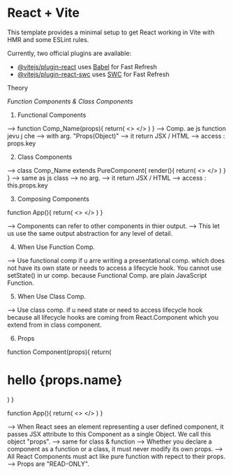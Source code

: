 # React + Vite

This template provides a minimal setup to get React working in Vite with HMR and some ESLint rules.

Currently, two official plugins are available:

- [@vitejs/plugin-react](https://github.com/vitejs/vite-plugin-react/blob/main/packages/plugin-react/README.md) uses [Babel](https://babeljs.io/) for Fast Refresh
- [@vitejs/plugin-react-swc](https://github.com/vitejs/vite-plugin-react-swc) uses [SWC](https://swc.rs/) for Fast Refresh


Theory

_Function Components & Class Components_


1. Functional Components

--> function Comp_Name(props){
        return(
            <>
            </>
        )
    }
--> Comp. ae js function jevu j che
--> with arg. "Props(Object)"
--> it return JSX / HTML 
--> access : props.key


2. Class Components

--> class Comp_Name extends PureComponent{
        render(){
            return(
                <>
                </>
            )
        }
    }
--> same as js class
--> no arg.
--> it return JSX / HTML
--> access : this.props.key


3. Composing Components

function App(){
    return(
        <>
        <Component/>
        <Component/>
        <Component/>
        <Component/>
        </>
    )
}

--> Components can refer to other components in thier output.
--> This let us use the same output abstraction for any level of detail.


4. When Use Function Comp.

--> Use functional comp if u arre writing a presentational comp. which does not have its own state or needs to access a lifecycle hook. You cannot use setState() in ur comp. because Functional Comp. are plain JavaScript Function.


5. When Use Class Comp.

--> Use class comp. if u need state or need to access lifecycle hook because all lifecycle hooks are coming from React.Component which you extend from in class component.


6. Props

function Component(props){
    return(
        <h1> hello {props.name} </h1>
    )
}

function App(){
    return(
        <>
        <Component name="Yash"/>
        </>
    )
}

--> When React sees an element representing a user defined component, it passes JSX attribute to this Component as a single Object. We call this object "props".
--> same for class & function
--> Whether you declare a component as a function or a class, it must never modify its own props.
--> All React Components must act like pure function with repect to their props.
--> Props are "READ-ONLY".